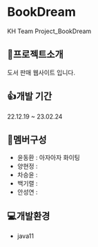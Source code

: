 # BookDream

KH Team Project_BookDream

## 📘프로젝트소개

도서 판매 웹사이트 입니다.

## 👍개발 기간

22.12.19 ~ 23.02.24

## 🤝멤버구성

- 윤동환 : 아자아자 화이팅
- 양현정 :
- 차승윤 :
- 백기렬 :
- 안성연 :

## 💻개발환경

- java11
